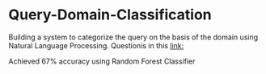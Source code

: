 # Query-Domain-Classification
Building a system to categorize the query on the basis of the domain using Natural Language Processing.
Questionis in this [link:](https://datahack.analyticsvidhya.com/contest/query-domain-classification/#ProblemStatement)

Achieved 67% accuracy using Random Forest Classifier
